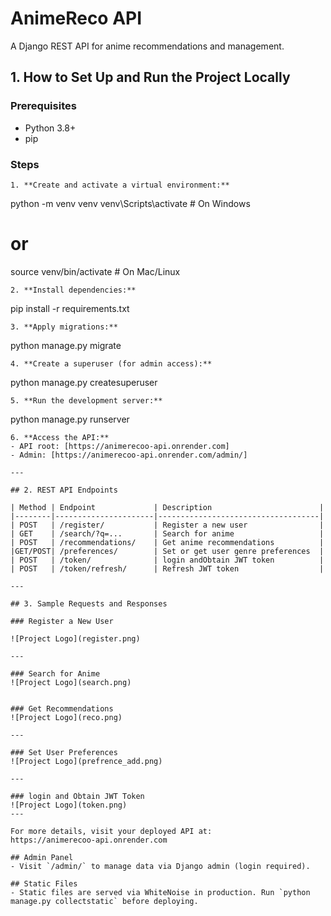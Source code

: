# AnimeReco API

A Django REST API for anime recommendations and management.

## 1. How to Set Up and Run the Project Locally

### Prerequisites
- Python 3.8+
- pip


### Steps
   ```
1. **Create and activate a virtual environment:**
   ```
   python -m venv venv
   venv\Scripts\activate   # On Windows
   # or
   source venv/bin/activate   # On Mac/Linux
   ```
2. **Install dependencies:**
   ```
   pip install -r requirements.txt
   ```
3. **Apply migrations:**
   ```
   python manage.py migrate
   ```
4. **Create a superuser (for admin access):**
   ```
   python manage.py createsuperuser
   ```
5. **Run the development server:**
   ```
   python manage.py runserver
   ```
6. **Access the API:**
   - API root: [https://animerecoo-api.onrender.com]
   - Admin: [https://animerecoo-api.onrender.com/admin/]

---

## 2. REST API Endpoints

| Method | Endpoint             | Description                        |
|--------|----------------------|------------------------------------|
| POST   | /register/           | Register a new user                |
| GET    | /search/?q=...       | Search for anime                   |
| POST   | /recommendations/    | Get anime recommendations          |
|GET/POST| /preferences/        | Set or get user genre preferences  |
| POST   | /token/              | login andObtain JWT token          |
| POST   | /token/refresh/      | Refresh JWT token                  |

---

## 3. Sample Requests and Responses

### Register a New User

![Project Logo](register.png)

---

### Search for Anime
![Project Logo](search.png)


### Get Recommendations
![Project Logo](reco.png)

---

### Set User Preferences
![Project Logo](prefrence_add.png)

---

### login and Obtain JWT Token
![Project Logo](token.png)
---

For more details, visit your deployed API at:  
https://animerecoo-api.onrender.com

## Admin Panel
- Visit `/admin/` to manage data via Django admin (login required).

## Static Files
- Static files are served via WhiteNoise in production. Run `python manage.py collectstatic` before deploying.




